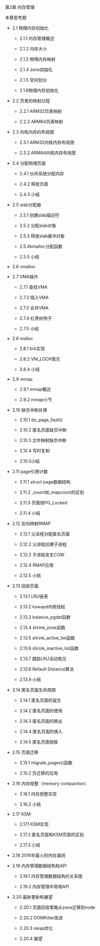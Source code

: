 第2章 内存管理

本章思考题

- 2.1 物理内存初始化

    - 2.1.1 内存管理概述

    - 2.1.2 内存大小

    - 2.1.3 物理内存映射

    - 2.1.4 zone初始化

    - 2.1.5 空间划分

    - 2.1.6物理内存初始化

- 2.2 页表的映射过程

    - 2.2.1 ARM32页表映射

    - 2.2.2 ARM64页表映射

- 2.3 内核内存的布局图

    - 2.3.1 ARM32内核内存布局图

    - 2.3.2 ARM64内核内存布局图

- 2.4 分配物理页面

    - 2.4.1 伙伴系统分配内存

    - 2.4.2 释放页面

    - 2.4.3 小结

- 2.5 slab分配器

    - 2.5.1 创建slab描述符

    - 2.5.2 分配slab对象

    - 2.5.3 释放slab缓冲对象

    - 2.5.4kmalloc分配函数

    - 2.5.5 小结

- 2.6 vmalloc

- 2.7 VMA操作

    - 2.7.1 查找VMA

    - 2.7.2 插入VMA

    - 2.7.3 合并VMA

    - 2.7.4 红黑树例子

    - 2.7.5 小结

- 2.8 malloc

    - 2.8.1 brk实现

    - 2.8.2 VM_LOCK情况

    - 2.8.4 小结

- 2.9 mmap

    - 2.9.1 mmap概述

    - 2.9.2 mmap小节

- 2.10 缺页中断处理

    - 2.10.1 do\_page\_fault()

    - 2.10.2 匿名页面缺页中断

    - 2.10.3 文件映射缺页中断

    - 2.10.4 写时复制

    - 2.10.5小结

- 2.11 page引用计数

    - 2.11.1 struct page数据结构

    - 2.11.2 \_count和\_mapcount的区别

    - 2.11.3 页面锁PG\_Locked

    - 2.11.4 小结

- 2.12 反向映射RMAP

    - 2.12.1 父进程分配匿名页面

    - 2.12.2 父进程创建子进程

    - 2.12.3 子进程发生COW

    - 2.12.4 RMAP应用

    - 2.12.5 小结

- 2.13 回收页面

    - 2.13.1 LRU链表

    - 2.13.2 kswapd内核线程

    - 2.13.3 balance\_pgdat函数

    - 2.13.4 shrink\_zone函数

    - 2.13.5 shrink\_active\_list函数

    - 2.13.6 shrink\_inactive\_list函数

    - 2.13.7 跟踪LRU活动情况

    - 2.13.8 Refault Distance算法

    - 2.13.9 小结

- 2.14 匿名页面生命周期

    - 2.14.1 匿名页面的诞生

    - 2.14.2 匿名页面的使用

    - 2.14.3 匿名页面的换出

    - 2.14.4 匿名页面的换入

    - 2.14.5 匿名页面销毁

- 2.15 页面迁移

    - 2.15.1 migrate\_pages()函数

    - 2.15.2 页迁移的应用

- 2.16 内存规整（memory compaction）

    - 2.16.1 内存规整实现

    - 2.16.2 小结

- 2.17 KSM

    - 2.17.1 KSM实现

    - 2.17.2 匿名页面和KSM页面的区别

    - 2.17.3 小结

- 2.18 2016年最火的内存漏洞

- 2.19 内存管理数据结构和API

    - 2.19.1 内存管理数据结构的关系图

    - 2.19.2 内存管理中常用API

- 2.20 最新更新和展望

    - 2.20.1 页面回收策略从zone迁移到node

    - 2.20.2 OOMKiller改进

    - 2.20.3 swap优化

    - 2.20.4 展望